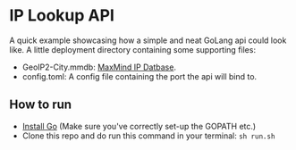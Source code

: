 # IP Lookup API
A quick example showcasing how a simple and neat GoLang api could look like. A little deployment directory containing some supporting files:
- GeoIP2-City.mmdb: [MaxMind IP Datbase](https://www.maxmind.com).
- config.toml: A config file containing the port the api will bind to.

## How to run
- [Install Go](https://golang.org/doc/install) (Make sure you've correctly set-up the GOPATH etc.)
- Clone this repo and do run this command in your terminal: ``sh run.sh``